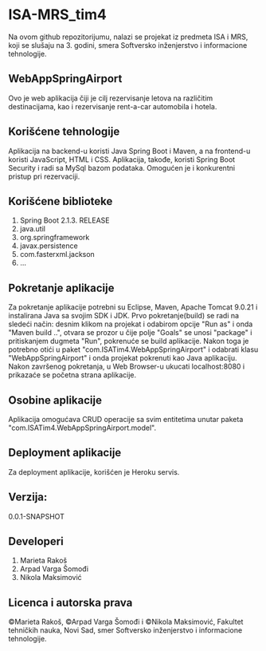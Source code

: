 # ISA-MRS_tim4 
Na ovom github repozitorijumu, nalazi se projekat iz predmeta ISA i MRS, koji se slušaju na 3. godini, smera Softversko inženjerstvo i informacione tehnologije.
## WebAppSpringAirport
Ovo je web aplikacija čiji je cilj rezervisanje letova na različitim destinacijama, kao i rezervisanje rent-a-car automobila i hotela. 
## Korišćene tehnologije
Aplikacija na backend-u koristi Java Spring Boot i Maven, a na frontend-u koristi JavaScript, HTML i CSS. Aplikacija, takođe, koristi Spring Boot Security i radi sa MySql bazom podataka. Omogućen je i konkurentni pristup pri rezervaciji.
## Korišćene biblioteke
1. Spring Boot 2.1.3. RELEASE
2. java.util
3. org.springframework
4. javax.persistence
5. com.fasterxml.jackson 
6. ...
## Pokretanje aplikacije
Za pokretanje aplikacije potrebni su Eclipse, Maven, Apache Tomcat 9.0.21 i instalirana Java sa svojim SDK i JDK. Prvo pokretanje(build) se radi na sledeći način: desnim klikom na projekat i odabirom opcije "Run as" i onda "Maven build ..", otvara se prozor u čije polje "Goals" se unosi "package" i pritiskanjem dugmeta "Run", pokrenuće se build aplikacije. Nakon toga je potrebno otići u paket "com.ISATim4.WebAppSpringAirport" i odabrati klasu "WebAppSpringAirport" i onda projekat pokrenuti kao Java aplikaciju. Nakon završenog pokretanja, u Web Browser-u ukucati localhost:8080 i prikazaće se početna strana aplikacije.
## Osobine aplikacije
Aplikacija omogućava CRUD operacije sa svim entitetima unutar paketa "com.ISATim4.WebAppSpringAirport.model". 
## Deployment aplikacije
Za deployment aplikacije, korišćen je Heroku servis. 
## Verzija: 
0.0.1-SNAPSHOT
## Developeri
 1. Marieta Rakoš
 2. Arpad Varga Šomođi
 3. Nikola Maksimović
## Licenca i autorska prava
©Marieta Rakoš, ©Arpad Varga Šomođi i ©Nikola Maksimović, Fakultet tehničkih nauka, Novi Sad, smer Softversko inženjerstvo i informacione tehnologije.
